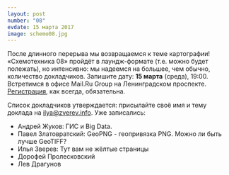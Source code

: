 ```yaml
---
layout: post
number: "08"
evdate: 15 марта 2017
image: schemo08.jpg
---
```

После длинного перерыва мы возвращаемся к теме картографии! «Схемотехника 08» пройдёт в лаундж-формате (т.е. можно будет полежать), но интенсивно: мы надеемся на большее, чем обычно, количество докладчиков. Запишите дату: **15 марта** (среда), 19:00. Встретимся в офисе Mail.Ru Group на Ленинградском проспекте. [Регистрация](https://corp.mail.ru/ru/press/events/325/), как всегда, обязательна.

Список докладчиков утверждается: присылайте своё имя и тему доклада на ilya@zverev.info. Уже записались:

* Андрей Жуков: ГИС и Big Data.
* Павел Златовратский: GeoPNG - геопривязка PNG. Можно ли быть лучше GeoTIFF?
* Илья Зверев: Тут вам не жёлтые страницы
* Дорофей Пролесковский
* Лев Драгунов
